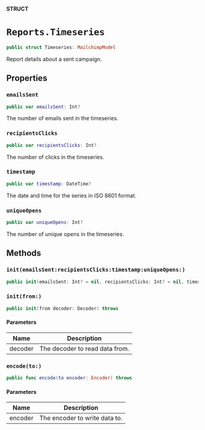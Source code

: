 **STRUCT**

# `Reports.Timeseries`

```swift
public struct Timeseries: MailchimpModel
```

Report details about a sent campaign.

## Properties
### `emailsSent`

```swift
public var emailsSent: Int?
```

The number of emails sent in the timeseries.

### `recipientsClicks`

```swift
public var recipientsClicks: Int?
```

The number of clicks in the timeseries.

### `timestamp`

```swift
public var timestamp: DateTime?
```

The date and time for the series in ISO 8601 format.

### `uniqueOpens`

```swift
public var uniqueOpens: Int?
```

The number of unique opens in the timeseries.

## Methods
### `init(emailsSent:recipientsClicks:timestamp:uniqueOpens:)`

```swift
public init(emailsSent: Int? = nil, recipientsClicks: Int? = nil, timestamp: DateTime? = nil, uniqueOpens: Int? = nil)
```

### `init(from:)`

```swift
public init(from decoder: Decoder) throws
```

#### Parameters

| Name | Description |
| ---- | ----------- |
| decoder | The decoder to read data from. |

### `encode(to:)`

```swift
public func encode(to encoder: Encoder) throws
```

#### Parameters

| Name | Description |
| ---- | ----------- |
| encoder | The encoder to write data to. |